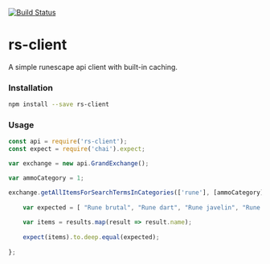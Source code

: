 [![Build Status](https://travis-ci.org/RutledgePaulV/rs-client.svg?branch=master)](https://travis-ci.org/RutledgePaulV/rs-client)

# rs-client
A simple runescape api client with built-in caching.


### Installation
```bash
npm install --save rs-client
```

### Usage
```javascript
const api = require('rs-client');
const expect = require('chai').expect;

var exchange = new api.GrandExchange();

var ammoCategory = 1;

exchange.getAllItemsForSearchTermsInCategories(['rune'], [ammoCategory]).then(function(results) {
    
    var expected = [ "Rune brutal", "Rune dart", "Rune javelin", "Rune knife", "Rune throwing axe" ];
    
    var items = results.map(result => result.name);
    
    expect(items).to.deep.equal(expected);
    
};
```